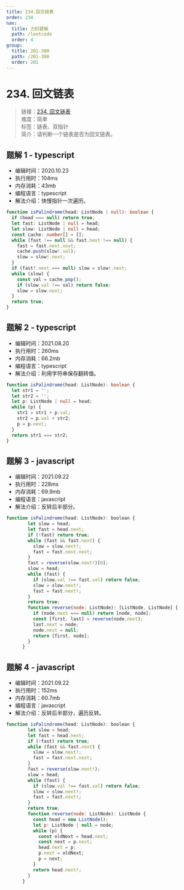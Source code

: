 ```yaml
---
title: 234.回文链表
order: 234
nav:
  title: 力扣题解
  path: /leetcode
  order: 4
group:
  title: 201-300
  path: /201-300
  order: 201
---
```


# 234. 回文链表

> 链接：[234. 回文链表](https://leetcode-cn.com/problems/palindrome-linked-list/)  
> 难度：简单  
> 标签：链表、双指针  
> 简介：请判断一个链表是否为回文链表。

## 题解 1 - typescript

- 编辑时间：2020.10.23
- 执行用时：104ms
- 内存消耗：43mb
- 编程语言：typescript
- 解法介绍：快慢指针一次遍历。

```typescript
function isPalindrome(head: ListNode | null): boolean {
  if (head === null) return true;
  let fast: ListNode | null = head;
  let slow: ListNode | null = head;
  const cache: number[] = [];
  while (fast !== null && fast.next !== null) {
    fast = fast.next.next;
    cache.push(slow!.val);
    slow = slow!.next;
  }
  if (fast?.next === null) slow = slow!.next;
  while (slow) {
    const val = cache.pop();
    if (slow.val !== val) return false;
    slow = slow.next;
  }
  return true;
}
```

## 题解 2 - typescript

- 编辑时间：2021.08.20
- 执行用时：260ms
- 内存消耗：66.2mb
- 编程语言：typescript
- 解法介绍：利用字符串保存翻转值。

```typescript
function isPalindrome(head: ListNode): boolean {
  let str1 = '';
  let str2 = '';
  let p: ListNode | null = head;
  while (p) {
    str1 = str1 + p.val;
    str2 = p.val + str2;
    p = p.next;
  }
  return str1 === str2;
}
```

## 题解 3 - javascript

- 编辑时间：2021.09.22
- 执行用时：228ms
- 内存消耗：69.9mb
- 编程语言：javascript
- 解法介绍：反转后半部分。

```javascript
function isPalindrome(head: ListNode): boolean {
        let slow = head;
        let fast = head.next;
        if (!fast) return true;
        while (fast && fast.next) {
          slow = slow.next!;
          fast = fast.next.next;
        }
        fast = reverse(slow.next!)[0];
        slow = head;
        while (fast) {
          if (slow.val !== fast.val) return false;
          slow = slow.next!;
          fast = fast.next!;
        }
        return true;
        function reverse(node: ListNode): [ListNode, ListNode] {
          if (node.next === null) return [node, node];
          const [first, last] = reverse(node.next);
          last.next = node;
          node.next = null;
          return [first, node];
        }
      }
```

## 题解 4 - javascript

- 编辑时间：2021.09.22
- 执行用时：152ms
- 内存消耗：60.7mb
- 编程语言：javascript
- 解法介绍：反转后半部分，遍历反转。

```javascript
function isPalindrome(head: ListNode): boolean {
        let slow = head;
        let fast = head.next;
        if (!fast) return true;
        while (fast && fast.next) {
          slow = slow.next!;
          fast = fast.next.next;
        }
        fast = reverse(slow.next!);
        slow = head;
        while (fast) {
          if (slow.val !== fast.val) return false;
          slow = slow.next!;
          fast = fast.next!;
        }
        return true;
        function reverse(node: ListNode): ListNode {
          const head = new ListNode();
          let p: ListNode | null = node;
          while (p) {
            const oldNext = head.next;
            const next = p.next;
            head.next = p;
            p.next = oldNext;
            p = next;
          }
          return head.next!;
        }
      }
```
